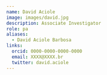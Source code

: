 ```yaml
---
name: David Aciole
image: images/david.jpg
description: Associate Investigator
role: pa
aliases:
  - David Aciole Barbosa
links:
  orcid: 0000-0000-0000-0000
  email: XXXX@XXXX.br
  twitter: david.aciole
---
```

